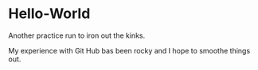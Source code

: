 # Hello-World
Another practice run to iron out the kinks.

My experience with Git Hub bas been rocky and I hope to smoothe things out.

